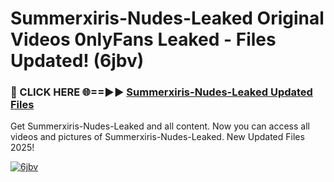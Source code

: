 # Summerxiris-Nudes-Leaked Original Videos 0nlyFans Leaked - Files Updated! (6jbv)

<h3>🔴 CLICK HERE 🌐==►► <a href="https://tinyurl.com/yc6ubb5a" rel="nofollow">Summerxiris-Nudes-Leaked Updated Files</a></h3>

Get Summerxiris-Nudes-Leaked and all content. Now you can access all videos and pictures of Summerxiris-Nudes-Leaked. New Updated Files 2025!

[![6jbv](https://i.imgur.com/7eu0CRL.gif)](https://tinyurl.com/yc6ubb5a)
